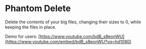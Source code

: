 # Phantom Delete

Delete the contents of your big files, changing their sizes to 0, while keeping the files in place.

Demo for users:
[https://www.youtube.com/bdB_s8eonWU](https://www.youtube.com/embed/bdB_s8eonWU?vq=hd1080)
